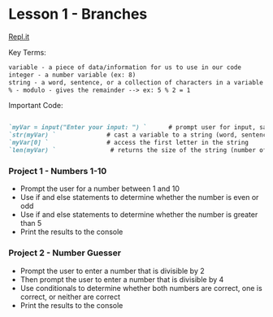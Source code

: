# Lesson 1 - Branches

[Repl.it](https://repl.it/~)

Key Terms:
```markdown
variable - a piece of data/information for us to use in our code
integer - a number variable (ex: 8)
string - a word, sentence, or a collection of characters in a variable (ex: "i like turtles")
% - modulo - gives the remainder --> ex: 5 % 2 = 1
```

Important Code:
```markdown

`myVar = input("Enter your input: ") `      # prompt user for input, save as variable
`str(myVar) `              # cast a variable to a string (word, sentence, or a collection of characters)
`myVar[0] `                # access the first letter in the string
`len(myVar) `               # returns the size of the string (number of characters)

```

### Project 1 - Numbers 1-10
  - Prompt the user for a number between 1 and 10
  - Use if and else statements to determine whether the number is even or odd
  - Use if and else statements to determine whether the number is greater than 5
  - Print the results to the console
  
 ### Project 2 - Number Guesser
  - Prompt the user to enter a number that is divisible by 2
  - Then prompt the user to enter a number that is divisible by 4
  - Use conditionals to determine whether both numbers are correct, one is correct, or neither are correct
  - Print the results to the console
  

